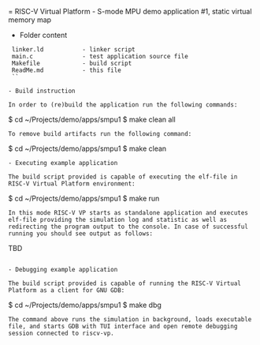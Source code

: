 = RISC-V Virtual Platform - S-mode MPU demo application #1, static virtual memory map

- Folder content

```
 linker.ld           - linker script
 main.c              - test application source file
 Makefile            - build script
 ReadMe.md           - this file
 ``

- Build instruction

In order to (re)build the application run the following commands:

```
$ cd ~/Projects/demo/apps/smpu1
$ make clean all
```
To remove build artifacts run the following command:
```
$ cd ~/Projects/demo/apps/smpu1
$ make clean 
``` 
- Executing example application

The build script provided is capable of executing the elf-file in RISC-V Virtual Platform environment:
```
$ cd ~/Projects/demo/apps/smpu1
$ make run
```
In this mode RISC-V VP starts as standalone application and executes elf-file providing the simulation log and statistic as well as redirecting the program output to the console. In case of successful running you should see output as follows:
```
  TBD
``` 

- Debugging example application

The build script provided is capable of running the RISC-V Virtual Platform as a client for GNU GDB:
```
$ cd ~/Projects/demo/apps/smpu1
$ make dbg
```
The command above runs the simulation in background, loads executable file, and starts GDB with TUI interface and open remote debugging session connected to riscv-vp.
